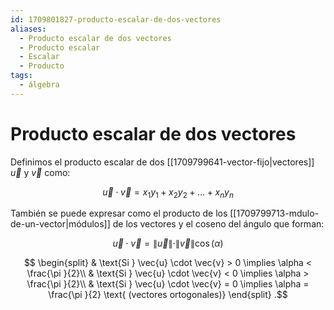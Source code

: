 ```yaml
---
id: 1709801827-producto-escalar-de-dos-vectores
aliases:
  - Producto escalar de dos vectores
  - Producto escalar
  - Escalar
  - Producto
tags:
  - álgebra
---
```


# Producto escalar de dos vectores

Definimos el producto escalar de dos [[1709799641-vector-fijo|vectores]] $\vec{u}$ y $\vec{v}$ como:

$$
\vec{u} \cdot \vec{v} = x_1 y_1 + x_2 y_2 + \ldots + x_n y_n
$$

También se puede expresar como el producto de los [[1709799713-mdulo-de-un-vector|módulos]] de los vectores y el coseno del ángulo que forman:

$$
\vec{u} \cdot \vec{v} = \|\vec{u}\| \cdot \|\vec{v}\| \cos(\alpha)
$$

$$
\begin{split}
    & \text{Si } \vec{u} \cdot \vec{v} > 0 \implies \alpha < \frac{\pi }{2}\\
    & \text{Si } \vec{u} \cdot  \vec{v} < 0 \implies \alpha > \frac{\pi }{2}\\
    & \text{Si } \vec{u} \cdot \vec{v} = 0 \implies \alpha = \frac{\pi }{2} \text{ (vectores ortogonales)}
\end{split}
.$$

